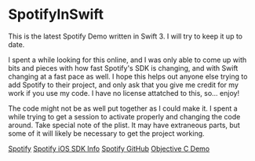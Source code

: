 # SpotifyInSwift
This is the latest Spotify Demo written in Swift 3. I will try to keep it up to date.

I spent a while looking for this online, and I was only able to come up with bits and pieces with how fast Spotify's SDK is changing, and with Swift changing at a fast pace as well. I hope this helps out anyone else trying to add Spotify to their project, and only ask that you give me credit for my work if you use my code. I have no license attatched to this, so... enjoy!

The code might not be as well put together as I could make it. I spent a while trying to get a session to activate properly and changing the code around. Take special note of the plist. It may have extraneous parts, but some of it will likely be necessary to get the project working.

[Spotify](https://www.spotify.com/)
[Spotify iOS SDK Info](https://developer.spotify.com/technologies/spotify-ios-sdk/)
[Spotify GitHub](https://github.com/spotify/ios-sdk)
[Objective C Demo](https://github.com/spotify/ios-sdk/tree/master/Demo%20Projects/Simple%20Track%20Playback)
